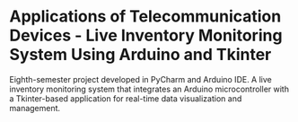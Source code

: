 # Applications of Telecommunication Devices - Live Inventory Monitoring System Using Arduino and Tkinter

Eighth-semester project developed in PyCharm and Arduino IDE. A live inventory monitoring system that integrates an Arduino microcontroller with a Tkinter-based application for real-time data visualization and management.
